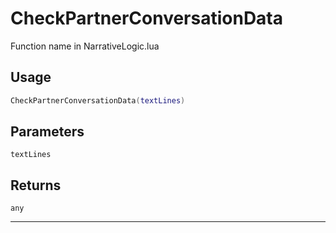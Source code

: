 # CheckPartnerConversationData
Function name in NarrativeLogic.lua
## Usage
```lua
CheckPartnerConversationData(textLines)
```
## Parameters
`textLines`
## Returns
`any`

---